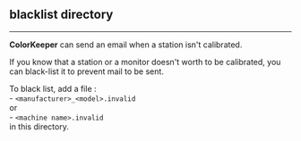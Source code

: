 ## blacklist directory ##
___  

**ColorKeeper** can send an email when a station isn't calibrated.

If you know that a station or a monitor doesn't worth to be calibrated, you can black-list it to prevent mail to be sent.

To black list, add a file :  
	- `<manufacturer>_<model>.invalid`  
	or   
	- `<machine name>.invalid`  
in this directory.
